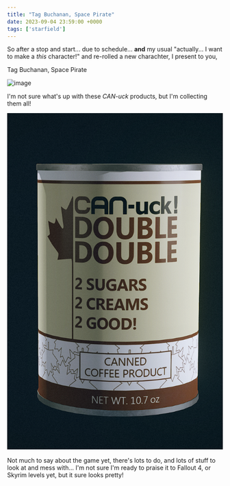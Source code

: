 ```yaml
---
title: "Tag Buchanan, Space Pirate"
date: 2023-09-04 23:59:00 +0000
tags: ['starfield']
---
```

So after a stop and start... due to schedule... **and** my usual "actually... I want to make a _this_ character!" and re-rolled a new charachter, I present to you,

Tag Buchanan, Space Pirate

![image](tag.png)

I'm not sure what's up with these _CAN-uck_ products, but I'm collecting them all!

![image](double_double.png)

Not much to say about the game yet, there's lots to do, and lots of stuff to look at and mess with... I'm not sure I'm ready to praise it to Fallout 4, or Skyrim levels yet, but it sure looks pretty!
